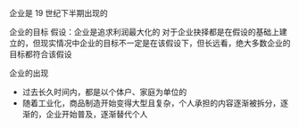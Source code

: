 企业是 19 世纪下半期出现的

企业的目标
假设：企业是追求利润最大化的
对于企业抉择都是在假设的基础上建立的，但现实情况中企业的目标不一定是在该假设下，但长远看，绝大多数企业的目标都符合该假设

企业的出现

- 过去长久时间内，都是以个体户、家庭为单位的
- 随着工业化，商品制造开始变得大型且复杂，个人承担的内容逐渐被拆分，逐渐的，企业开始普及，逐渐替代个人
